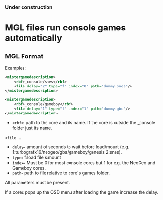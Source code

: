 ### **Under construction**


# MGL files run console games automatically

## MGL Format

Examples:

```xml
<mistergamedescription>
	<rbf>_console/snes</rbf>
	<file delay="2" type="f" index="0" path="dummy.snes"/>
</mistergamedescription>
```


```xml
<mistergamedescription>
	<rbf>_console/gameboy</rbf>
	<file delay="1" type="f" index="1" path="dummy.gbc"/>
</mistergamedescription>
```

* `<rbf>`: path to the core and its name. If the core is outside the _console folder just its name.

`<file` ...
* `delay=` amount of seconds to wait before load/mount (e.g. 1:turbografx16/neogeo/gba/gameboy/genesis 2:snes).
* `type=` f:load file s:mount
* `index=` Must be 0 for most console cores but 1 for e.g. the NeoGeo and Gameboy cores.
* `path=` path to file relative to core's games folder.

All parameters must be present.

If a cores pops up the OSD menu after loading the game increase the delay.
